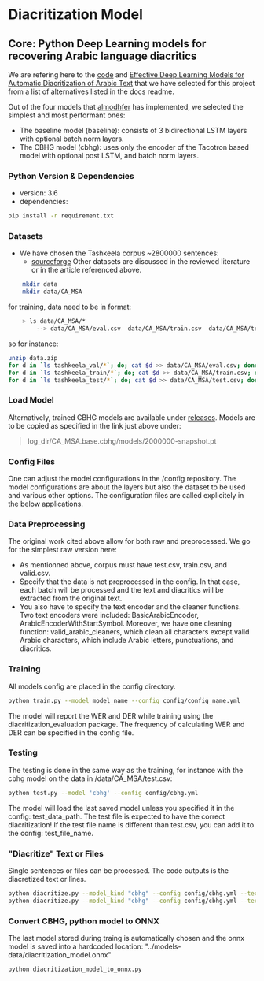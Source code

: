 # Diacritization Model




## Core: Python Deep Learning models for recovering Arabic language diacritics

We are refering here to the [code](https://github.com/almodhfer/Arabic_Diacritization) and 
[Effective Deep Learning Models for Automatic Diacritization of Arabic Text](https://ieeexplore.ieee.org/document/9274427) that we have selected for this project from a list of alternatives listed in the docs readme.

Out of the four models that [almodhfer](https://github.com/almodhfer) has implemented, we selected the simplest and most performant ones:

- The baseline model (baseline): consists of 3 bidirectional LSTM layers with optional batch norm layers.
- The CBHG model (cbhg): uses only the encoder of the Tacotron based model with optional post LSTM, and batch norm layers.

### Python Version & Dependencies

- version: 3.6
- dependencies: 
```bash
pip install -r requirement.txt
```

### Datasets

- We have chosen the Tashkeela corpus ~2800000 sentences:
    * [sourceforge](https://sourceforge.net/projects/tashkeela-processed/)
Other datasets are discussed in the reviewed literature or in the article referenced above. 
```bash
    mkdir data
    mkdir data/CA_MSA
```
for training, data need to be in format:
```bash
    > ls data/CA_MSA/*
        --> data/CA_MSA/eval.csv  data/CA_MSA/train.csv  data/CA_MSA/test.csv
```
so for instance:
```bash
unzip data.zip 
for d in `ls tashkeela_val/*`; do; cat $d >> data/CA_MSA/eval.csv; done
for d in `ls tashkeela_train/*`; do; cat $d >> data/CA_MSA/train.csv; done
for d in `ls tashkeela_test/*`; do; cat $d >> data/CA_MSA/test.csv; done

```

### Load Model

Alternatively, trained CBHG models are available under 
[releases](https://github.com/secryst/arabic-diacritization-deep-learning-models).
Models are to be copied as specified in the link just above under:
> log_dir/CA_MSA.base.cbhg/models/2000000-snapshot.pt 


### Config Files
One can adjust the model configurations in the /config repository.
The model configurations are about the layers but also the dataset to be used and various other options.
The configuration files are called explicitely in the below applications.

### Data Preprocessing

The original work cited above allow for both raw and preprocessed. We go for the simplest raw version here:
- As mentionned above, corpus must have test.csv, train.csv, and valid.csv. 
- Specify that the data is not preprocessed in the config.
  In that case,  each batch will be processed and the text and diacritics 
  will be extracted from the original text.
- You also have to specify the text encoder and the cleaner functions.
  Two text encoders were included: BasicArabicEncoder, ArabicEncoderWithStartSymbol.
  Moreover, we have one cleaning function: valid_arabic_cleaners, which clean all characters except valid Arabic characters,
  which include Arabic letters, punctuations, and diacritics.

### Training

All models config are placed in the config directory.

```bash
python train.py --model model_name --config config/config_name.yml
```

The model will report the WER and DER while training using the
diacritization_evaluation package. The frequency of calculating WER and
DER can be specified in the config file.

### Testing

The testing is done in the same way as the training, 
for instance with the cbhg model on the data in /data/CA_MSA/test.csv:

```bash
python test.py --model 'cbhg' --config config/cbhg.yml
```

The model will load the last saved model unless you specified it in the config:
test_data_path. The test file is expected to have the correct diacritization!
If the test file name is different than test.csv, you
can add it to the config: test_file_name.

### "Diacritize" Text or Files

Single sentences or files can be processed. The code outputs is the diacretized text or lines.
```bash
python diacritize.py --model_kind "cbhg" --config config/cbhg.yml --text 'قطر'
python diacritize.py --model_kind "cbhg" --config config/cbhg.yml --text_file relative_path_to_text_file
```


### Convert CBHG, python model to ONNX

The last model stored during traing is automatically chosen and the onnx model is saved into a hardcoded location:
"../models-data/diacritization_model.onnx"

```bash
python diacritization_model_to_onnx.py
```

